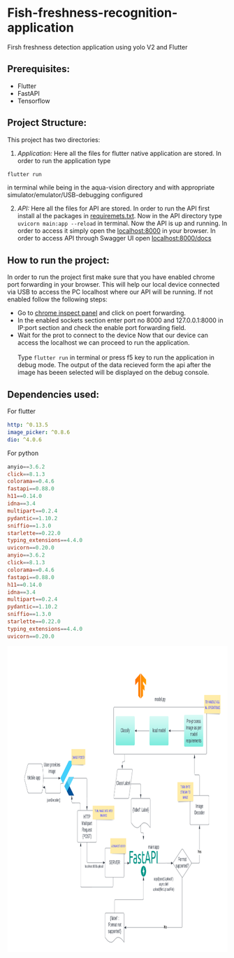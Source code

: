 # Fish-freshness-recognition-application
 Firsh freshness detection application using yolo V2 and Flutter

## Prerequisites:
 * Flutter 
 * FastAPI
 * Tensorflow

## Project Structure:
 This project has two directories:
 1. *Application:* Here all the files for flutter native application are stored. In order to run the application type 
 ```powershell
 flutter run
 ```
 in terminal while being in the aqua-vision directory and with appropriate simulator/emulator/USB-debugging configured 
 
 2. *API:* Here all the files for API are stored. In order to run the API first install al the packages in [requiremets.txt](https://github.com/ommahale/Fish-freshness-recognition-application/blob/main/API/requirements.txt). Now in the API directory type `uvicorn main:app --reload` in terminal. Now the API is up and running. In order to access it simply open the [localhost:8000](http://localhost:8000) in your browser. In order to access API through Swagger UI open [localhost:8000/docs](http://localhost:8000/docs)

## How to run the project:
In order to run the project first make sure that you have enabled chrome port forwarding in your browser. This will help our local device connected via USB to access the PC localhost where our API will be running. If not enabled follow the following steps:
* Go to [chrome inspect panel](chrome://inspect) and click on poert forwarding.
* In the enabled sockets section enter port no 8000 and 127.0.0.1:8000 in IP:port section and check the enable port forwarding field.
* Wait for the prot to connect to the device
Now that our device can access the localhost we can proceed to run the application.
<br><br/>
Type `flutter run` in terminal or press f5 key to run the application in debug mode. The output of the data recieved form the api after the image has beeen selected will be displayed on the debug console.

## Dependencies used:
  
For flutter  
  ```yaml
  http: ^0.13.5
  image_picker: ^0.8.6
  dio: ^4.0.6
  ```


For python

```powershell
anyio==3.6.2
click==8.1.3
colorama==0.4.6
fastapi==0.88.0
h11==0.14.0
idna==3.4
multipart==0.2.4
pydantic==1.10.2
sniffio==1.3.0
starlette==0.22.0
typing_extensions==4.4.0
uvicorn==0.20.0
anyio==3.6.2
click==8.1.3
colorama==0.4.6
fastapi==0.88.0
h11==0.14.0
idna==3.4
multipart==0.2.4
pydantic==1.10.2
sniffio==1.3.0
starlette==0.22.0
typing_extensions==4.4.0
uvicorn==0.20.0
```
<img src="/Fish app - Page 1.png" height="700px"/>
